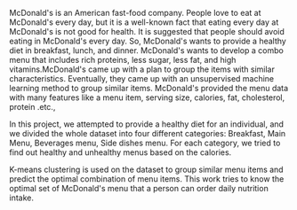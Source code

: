 McDonald's is an American fast-food company. People love to eat at McDonald's every day, but it is a well-known fact that eating every day at
McDonald's is not good for health. It is suggested that people should avoid eating in McDonald's every day. So, McDonald's wants to provide a healthy diet
in breakfast, lunch, and dinner. McDonald's wants to develop a combo menu that includes rich proteins, less sugar, less fat, and high vitamins.McDonald's
came up with a plan to group the items with similar characteristics. Eventually, they came up with an unsupervised machine learning method to group similar
items. McDonald's provided the menu data with many features like a menu item, serving size, calories, fat, cholesterol, protein .etc.,

In this project, we attempted to provide a healthy diet for an individual, and we divided the whole dataset into four different categories: Breakfast, Main Menu,
Beverages menu, Side dishes menu. For each category, we tried to find out healthy and unhealthy menus based on the calories.

K-means clustering is used on the dataset to group similar menu items and predict the optimal combination of menu items. This work tries to know the
optimal set of McDonald's menu that a person can order daily nutrition intake.
